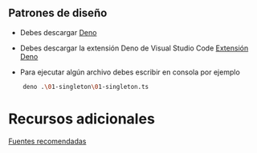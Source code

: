 ## Patrones de diseño

- Debes descargar [Deno](https://gist.github.com/Klerith/38e15013985a9d8ebd2bcc946e4f0312)

- Debes descargar la extensión Deno de Visual Studio Code 
[Extensión Deno](https://marketplace.visualstudio.com/items?itemName=denoland.vscode-deno)

- Para ejecutar algún archivo debes escribir en consola por ejemplo
``` bash
    deno .\01-singleton\01-singleton.ts
``` 

# Recursos adicionales

[Fuentes recomendadas](https://gist.github.com/Klerith/f7f558766cb9ad8f36e471cceb5dd910)
